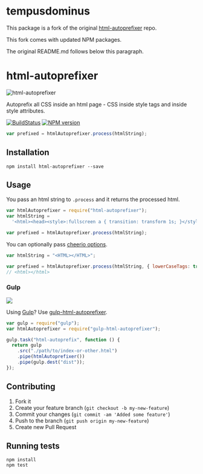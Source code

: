 # tempusdominus

This package is a fork of the original [html-autoprefixer](https://github.com/devinus/html-autoprefixer) repo.

This fork comes with updated NPM packages.

The original README.md follows below this paragraph.

# html-autoprefixer

![html-autoprefixer](../master/html-autoprefixer.png?raw=true)

Autoprefix all CSS inside an html page - CSS inside style tags and inside style attributes.

[![BuildStatus](https://travis-ci.org/Rebelmail/html-autoprefixer.png?branch=master)](https://travis-ci.org/Rebelmail/html-autoprefixer)
[![NPM version](https://badge.fury.io/js/html-autoprefixer.png)](http://badge.fury.io/js/html-autoprefixer)

```javascript
var prefixed = htmlAutoprefixer.process(htmlString);
```

## Installation

```
npm install html-autoprefixer --save
```

## Usage

You pass an html string to `.process` and it returns the processed html.

```javascript
var htmlAutoprefixer = require("html-autoprefixer");
var htmlString =
  '<html><head><style>:fullscreen a { transition: transform 1s; }</style></head><body><h1 style=\'font-feature-settings: "liga", "dlig";\'>Hello</h1></body></html>';

var prefixed = htmlAutoprefixer.process(htmlString);
```

You can optionally pass [cheerio options](https://github.com/cheeriojs/cheerio#loading).

```javascript
var htmlString = "<HTML></HTML>";

var prefixed = htmlAutoprefixer.process(htmlString, { lowerCaseTags: true });
// <html></html>
```

### Gulp

[![](https://raw.githubusercontent.com/RebelMail/gulp-html-autoprefixer/master/gulp-html-autoprefixer.png)](https://github.com/RebelMail/gulp-html-autoprefixer)

Using [Gulp](http://gulpjs.com)? Use [gulp-html-autoprefixer](https://github.com/RebelMail/gulp-html-autoprefixer).

```javascript
var gulp = require("gulp");
var htmlAutoprefixer = require("gulp-html-autoprefixer");

gulp.task("html-autoprefix", function () {
  return gulp
    .src("./path/to/index-or-other.html")
    .pipe(htmlAutoprefixer())
    .pipe(gulp.dest("dist"));
});
```

## Contributing

1. Fork it
2. Create your feature branch (`git checkout -b my-new-feature`)
3. Commit your changes (`git commit -am 'Added some feature'`)
4. Push to the branch (`git push origin my-new-feature`)
5. Create new Pull Request

## Running tests

```
npm install
npm test
```
